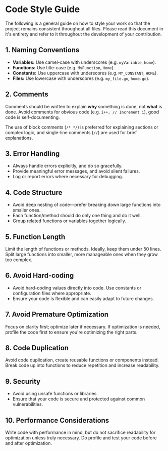 # Code Style Guide

The following is a general guide on how to style your work so that the project
remains consistent throughout all files. Please read this document in it's entirety
and refer to it throughout the development of your contribution.

## 1. Naming Conventions

- **Variables:** Use camel-case with underscores (e.g. `myVariable`, `home`).
- **Functions:** Use title-case (e.g. `MyFunction`, `Home`).
- **Constants:** Use uppercase with underscores (e.g. `MY_CONSTANT`, `HOME`).
- **Files:** Use lowercase with underscores (e.g. `my_file.go`, `home.go`).

## 2. Comments

Comments should be written to explain **why** something is done,
not **what** is done. Avoid comments for obvious code (e.g. `i++; // Increment i`),
good code is self-documenting.

The use of block comments (`/* */`) is preferred for explaining sections or
complex logic, and single-line comments (`//`) are used for brief explanations.

## 3. Error Handling

- Always handle errors explicitly, and do so gracefully.
- Provide meaningful error messages, and avoid silent failures.
- Log or report errors where necessary for debugging.

## 4. Code Structure

- Avoid deep nesting of code—prefer breaking down large functions into smaller ones.
- Each function/method should do only one thing and do it well.
- Group related functions or variables together logically.

## 5. Function Length

Limit the length of functions or methods. Ideally, keep them under 50 lines.
Split large functions into smaller, more manageable ones when they grow too complex.

## 6. Avoid Hard-coding

- Avoid hard-coding values directly into code.
  Use constants or configuration files where appropriate.
- Ensure your code is flexible and can easily adapt to future changes.

## 7. Avoid Premature Optimization

Focus on clarity first; optimize later if necessary.
If optimization is needed, profile the code first to ensure
you're optimizing the right parts.

## 8. Code Duplication

Avoid code duplication, create reusable functions or components instead.
Break code up into functions to reduce repetition and increase readability.

## 9. Security

- Avoid using unsafe functions or libraries.
- Ensure that your code is secure and protected against common vulnerabilities.

## 10. Performance Considerations

Write code with performance in mind, but do not sacrifice readability for optimization
unless truly necessary. Do profile and test your code before and after optimization.
